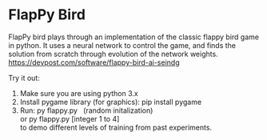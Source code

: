 # FlapPy Bird
FlapPy bird plays through an implementation of the classic flappy bird game in python. It uses a neural network to control the game, and finds the solution from scratch through evolution of the network weights.  
https://devpost.com/software/flappy-bird-ai-seindg  

Try it out:
1. Make sure you are using python 3.x
2. Install pygame library (for graphics): pip install pygame
3. Run: py flappy.py &nbsp; (random initalization)  
or py flappy.py [integer 1 to 4]  
to demo different levels of training from past experiments.
